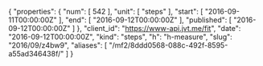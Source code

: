 {
  "properties": {
    "num": [
      542
    ],
    "unit": [
      "steps"
    ],
    "start": [
      "2016-09-11T00:00:00Z"
    ],
    "end": [
      "2016-09-12T00:00:00Z"
    ],
    "published": [
      "2016-09-12T00:00:00Z"
    ]
  },
  "client_id": "https://www-api.jvt.me/fit",
  "date": "2016-09-12T00:00:00Z",
  "kind": "steps",
  "h": "h-measure",
  "slug": "2016/09/z4bw9",
  "aliases": [
    "/mf2/8ddd0568-088c-492f-8595-a55ad346438f/"
  ]
}
